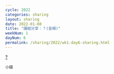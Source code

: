 ```yaml
---
cycle: 2022
categories: sharing
layout: sharing
date: 2022-01-08
title: "讀經分享：？(音頻)"
weekNum: 1
dayNum: 6
permalink: /sharing/2022/wk1-day6-sharing.html
---
```


[?](https://eccseattle.github.io/media/sharing/2022/wk001/2022-01-08-bin.m4a)

`小錢`
